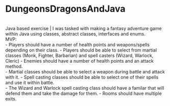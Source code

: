# DungeonsDragonsAndJava
<br>
Java based exercise | I was tasked with making a fantasy adventure game within Java using classes, abstract classes, interfaces and enums.

<br>
MVP:
<br>
- Players should have a number of health points and weapons/spells depending on their class.
- Players should be able to select from martial classes (Monk, Fighter, Barbarian) and spell casters (Wizard, Warlock, Cleric)
- Enemies should have a number of health points and an attack method.

<br>
- Martial classes should be able to select a weapon during battle and attack with it.
- Spell casting classes should be able to select one of their spells and use it within battle. 

<br>
- The Wizard and Warlock spell casting class should have a familar that will defend them and take the damage for them.
- Rooms should have multiple exits.


